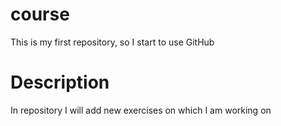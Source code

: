 # course

This is my first repository, so I start to use GitHub

# Description
In repository I will add new exercises on which I am working on
